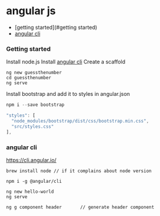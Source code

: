 # angular js

* [getting started](#getting started)
* [angular cli](#angular-cli)

### Getting started

Install node.js
Install [angular cli](#angular-cli)
Create a scaffold

```
ng new guessthenumber 
cd guessthenumber
ng serve
```

Install bootstrap and add it to styles in angular.json

```javascript
npm i --save bootstrap

"styles": [
  "node_modules/bootstrap/dist/css/bootstrap.min.css",
  "src/styles.css"
],

```



### angular cli

https://cli.angular.io/

```
brew install node // if it complains about node version
```

```
npm i -g @angular/cli

ng new hello-world
ng serve

ng g component header       // generate header component
```    
